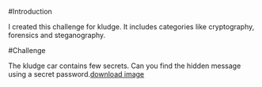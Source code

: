 #Introduction

I created this challenge for kludge. It includes categories like cryptography, forensics and steganography.

#Challenge

The kludge car contains few secrets. Can you find the hidden message using a secret password.[download image](https://github.com/yasir-7/kludge/blob/main/car.jpg)


